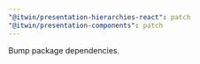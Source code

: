 ```yaml
---
"@itwin/presentation-hierarchies-react": patch
"@itwin/presentation-components": patch
---
```


Bump package dependencies.
